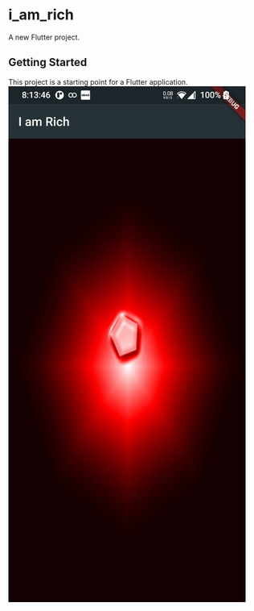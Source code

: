 # i_am_rich

A new Flutter project.

## Getting Started

This project is a starting point for a Flutter application.
![](images/app-review.jpeg)
